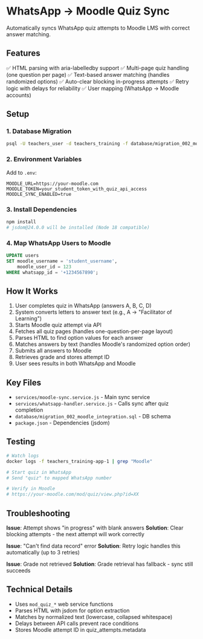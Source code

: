 # WhatsApp → Moodle Quiz Sync

Automatically syncs WhatsApp quiz attempts to Moodle LMS with correct answer matching.

## Features

✅ HTML parsing with aria-labelledby support
✅ Multi-page quiz handling (one question per page)
✅ Text-based answer matching (handles randomized options)
✅ Auto-clear blocking in-progress attempts
✅ Retry logic with delays for reliability
✅ User mapping (WhatsApp → Moodle accounts)

## Setup

### 1. Database Migration
```bash
psql -U teachers_user -d teachers_training -f database/migration_002_moodle_integration.sql
```

### 2. Environment Variables
Add to `.env`:
```env
MOODLE_URL=https://your-moodle.com
MOODLE_TOKEN=your_student_token_with_quiz_api_access
MOODLE_SYNC_ENABLED=true
```

### 3. Install Dependencies
```bash
npm install
# jsdom@24.0.0 will be installed (Node 18 compatible)
```

### 4. Map WhatsApp Users to Moodle
```sql
UPDATE users
SET moodle_username = 'student_username',
    moodle_user_id = 123
WHERE whatsapp_id = '+1234567890';
```

## How It Works

1. User completes quiz in WhatsApp (answers A, B, C, D)
2. System converts letters to answer text (e.g., A → "Facilitator of Learning")
3. Starts Moodle quiz attempt via API
4. Fetches all quiz pages (handles one-question-per-page layout)
5. Parses HTML to find option values for each answer
6. Matches answers by text (handles Moodle's randomized option order)
7. Submits all answers to Moodle
8. Retrieves grade and stores attempt ID
9. User sees results in both WhatsApp and Moodle

## Key Files

- `services/moodle-sync.service.js` - Main sync service
- `services/whatsapp-handler.service.js` - Calls sync after quiz completion
- `database/migration_002_moodle_integration.sql` - DB schema
- `package.json` - Dependencies (jsdom)

## Testing

```bash
# Watch logs
docker logs -f teachers_training-app-1 | grep "Moodle"

# Start quiz in WhatsApp
# Send "quiz" to mapped WhatsApp number

# Verify in Moodle
# https://your-moodle.com/mod/quiz/view.php?id=XX
```

## Troubleshooting

**Issue**: Attempt shows "in progress" with blank answers
**Solution**: Clear blocking attempts - the next attempt will work correctly

**Issue**: "Can't find data record" error
**Solution**: Retry logic handles this automatically (up to 3 retries)

**Issue**: Grade not retrieved
**Solution**: Grade retrieval has fallback - sync still succeeds

## Technical Details

- Uses `mod_quiz_*` web service functions
- Parses HTML with jsdom for option extraction
- Matches by normalized text (lowercase, collapsed whitespace)
- Delays between API calls prevent race conditions
- Stores Moodle attempt ID in quiz_attempts.metadata

